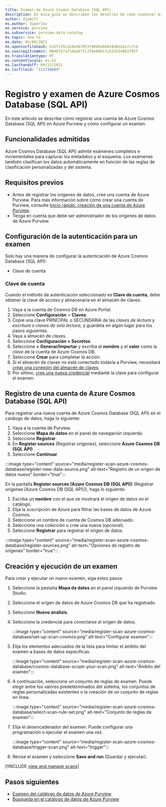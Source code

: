 ```yaml
---
title: Examen de Azure Cosmos Database (SQL API)
description: En esta guía se describen los detalles de cómo examinar Azure Cosmos Database (SQL API).
author: djpmsft
ms.author: daperlov
ms.service: purview
ms.subservice: purview-data-catalog
ms.topic: how-to
ms.date: 05/08/2021
ms.openlocfilehash: 5cbf179cd28a36705379049a66010d02d2e7cf24
ms.sourcegitcommit: 0046757af1da267fc2f0e88617c633524883795f
ms.translationtype: HT
ms.contentlocale: es-ES
ms.lasthandoff: 08/13/2021
ms.locfileid: "121739089"
---
```

# <a name="register-and-scan-azure-cosmos-database-sql-api"></a>Registro y examen de Azure Cosmos Database (SQL API)

En este artículo se describe cómo registrar una cuenta de Azure Cosmos Database (SQL API) en Azure Purview y cómo configurar un examen.

## <a name="supported-capabilities"></a>Funcionalidades admitidas

Azure Cosmos Database (SQL API) admite exámenes completos e incrementales para capturar los metadatos y el esquema. Los exámenes también clasifican los datos automáticamente en función de las reglas de clasificación personalizadas y del sistema.

## <a name="prerequisites"></a>Requisitos previos

- Antes de registrar los orígenes de datos, cree una cuenta de Azure Purview. Para más información sobre cómo crear una cuenta de Purview, consulte [Inicio rápido: creación de una cuenta de Azure Purview](create-catalog-portal.md).
- Tenga en cuenta que debe ser administrador de los orígenes de datos de Azure Purview.

## <a name="setting-up-authentication-for-a-scan"></a>Configuración de la autenticación para un examen

Solo hay una manera de configurar la autenticación de Azure Cosmos Database (SQL API):

- Clave de cuenta
 
### <a name="account-key"></a>Clave de cuenta

Cuando el método de autenticación seleccionado es **Clave de cuenta**, debe obtener la clave de acceso y almacenarla en el almacén de claves:

1. Vaya a la cuenta de Cosmos DB en Azure Portal. 
1. Seleccione **Configuración** > **Claves**. 
1. Copie una clave PRINCIPAL o SECUNDARIA de las *claves de lectura y escritura* o *claves de solo lectura*, y guárdela en algún lugar para los pasos siguientes.
1. Vaya a almacén de claves.
1. Seleccione **Configuración > Secretos**.
1. Seleccione **+ Generar/Importar** y escriba el **nombre** y el **valor** como la *clave* de la cuenta de Azure Cosmos DB.
1. Seleccione **Crear** para completar la acción.
1. Si el almacén de claves no está conectado todavía a Purview, necesitará [crear una conexión del almacén de claves](manage-credentials.md#create-azure-key-vaults-connections-in-your-azure-purview-account).
1. Por último, [cree una nueva credencial](manage-credentials.md#create-a-new-credential) mediante la clave para configurar el examen.

## <a name="register-an-azure-cosmos-database-sql-api-account"></a>Registro de una cuenta de Azure Cosmos Database (SQL API)

Para registrar una nueva cuenta de Azure Cosmos Database (SQL API) en el catálogo de datos, haga lo siguiente:

1. Vaya a la cuenta de Purview.
1. Seleccione **Mapa de datos** en el panel de navegación izquierdo.
1. Seleccione **Registrar**.
1. En **Register sources** (Registrar orígenes), seleccione **Azure Cosmos DB (SQL API)** .
1. Seleccione **Continuar**

:::image type="content" source="media/register-scan-azure-cosmos-database/register-new-data-source.png" alt-text="Registro de un origen de datos nuevo" border="true":::

En la pantalla **Register sources (Azure Cosmos DB (SQL API))** (Registrar orígenes [Azure Cosmos DB (SQL API)]), haga lo siguiente:

1. Escriba un **nombre** con el que se mostrará el origen de datos en el catálogo.
2. Elija la suscripción de Azure para filtrar las bases de datos de Azure Cosmos.
3. Seleccione un nombre de cuenta de Cosmos DB adecuado.
4. Seleccione una colección o cree una nueva (opcional).
5. Seleccione **Registrar** para registrar el origen de datos.

:::image type="content" source="media/register-scan-azure-cosmos-database/register-sources.png" alt-text="Opciones de registro de orígenes" border="true":::


## <a name="creating-and-running-a-scan"></a>Creación y ejecución de un examen

Para crear y ejecutar un nuevo examen, siga estos pasos:

1. Seleccione la pestaña **Mapa de datos** en el panel izquierdo de Purview Studio.

1. Seleccione el origen de datos de Azure Cosmos DB que ha registrado.

1. Seleccione **Nuevo análisis**.

1. Seleccione la credencial para conectarse al origen de datos. 

   :::image type="content" source="media/register-scan-azure-cosmos-database/set-up-scan-cosmos.png" alt-text="Configurar examen":::

1. Elija los elementos adecuados de la lista para limitar el ámbito del examen a bases de datos específicas.

   :::image type="content" source="media/register-scan-azure-cosmos-database/cosmos-database-scope-your-scan.png" alt-text="Ámbito del examen":::

1. A continuación, seleccione un conjunto de reglas de examen. Puede elegir entre los valores predeterminados del sistema, los conjuntos de reglas personalizadas existentes o la creación de un conjunto de reglas en línea.

   :::image type="content" source="media/register-scan-azure-cosmos-database/select-scan-rule-set.png" alt-text="Conjunto de reglas de examen":::

1. Elija el desencadenador del examen. Puede configurar una programación o ejecutar el examen una vez.

   :::image type="content" source="media/register-scan-azure-cosmos-database/trigger-scan.png" alt-text="trigger":::

1. Revise el examen y seleccione **Save and run** (Guardar y ejecutar).

[!INCLUDE [view and manage scans](includes/view-and-manage-scans.md)]

## <a name="next-steps"></a>Pasos siguientes

- [Examen del catálogo de datos de Azure Purview](how-to-browse-catalog.md)
- [Búsqueda en el catálogo de datos de Azure Purview](how-to-search-catalog.md)
